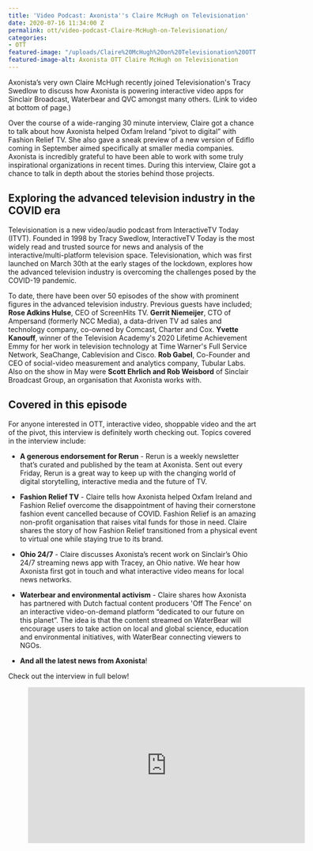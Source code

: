 ```yaml
---
title: 'Video Podcast: Axonista''s Claire McHugh on Televisionation'
date: 2020-07-16 11:34:00 Z
permalink: ott/video-podcast-Claire-McHugh-on-Televisionation/
categories:
- OTT
featured-image: "/uploads/Claire%20McHugh%20on%20Televisionation%20OTT.PNG"
featured-image-alt: Axonista OTT Claire McHugh on Televisionation
---
```


Axonista’s very own Claire McHugh recently joined Televisionation's Tracy Swedlow to discuss how Axonista is powering interactive video apps for Sinclair Broadcast, Waterbear and QVC amongst many others. (Link to video at bottom of page.)

Over the course of a wide-ranging 30 minute interview, Claire got a chance to talk about how Axonista helped Oxfam Ireland “pivot to digital” with Fashion Relief TV. She also gave a sneak preview of a new version of Ediflo coming in September aimed specifically at smaller media companies. Axonista is incredibly grateful to have been able to work with some truly inspirational organizations in recent times. During this interview, Claire got a chance to talk in depth about the stories behind those projects.

## Exploring the advanced television industry in the COVID era

Televisionation is a new video/audio podcast from InteractiveTV Today (ITVT). Founded in 1998 by Tracy Swedlow, InteractiveTV Today is the most widely read and trusted source for news and analysis of the interactive/multi-platform television space. Televisionation, which was first launched on March 30th at the early stages of the lockdown, explores how the advanced television industry is overcoming the challenges posed by the COVID-19 pandemic.

To date, there have been over 50 episodes of the show with prominent figures in the advanced television industry. Previous guests have included; **Rose Adkins Hulse**, CEO of ScreenHits TV. **Gerrit Niemeijer**, CTO of Ampersand (formerly NCC Media), a data-driven TV ad sales and technology company, co-owned by Comcast, Charter and Cox. **Yvette Kanouff**, winner of the Television Academy's 2020 Lifetime Achievement Emmy for her work in television technology at Time Warner's Full Service Network, SeaChange, Cablevision and Cisco. **Rob Gabel**, Co-Founder and CEO of social-video measurement and analytics company, Tubular Labs. Also on the show in May were **Scott Ehrlich and Rob Weisbord** of Sinclair Broadcast Group, an organisation that Axonista works with.

## Covered in this episode

For anyone interested in OTT, interactive video, shoppable video and the art of the pivot, this interview is definitely worth checking out. Topics covered in the interview include:

* **A generous endorsement for Rerun** - Rerun is a weekly newsletter that’s curated and published by the team at Axonista. Sent out every Friday, Rerun is a great way to keep up with the changing world of digital storytelling, interactive media and the future of TV.

* **Fashion Relief TV** - Claire tells how Axonista helped Oxfam Ireland and Fashion Relief overcome the disappointment of having their cornerstone fashion event cancelled because of COVID. Fashion Relief is an amazing non-profit organisation that raises vital funds for those in need. Claire shares the story of how Fashion Relief transitioned from a physical event to virtual one while staying true to its brand.

* **Ohio 24/7** - Claire discusses Axonista’s recent work on Sinclair’s Ohio 24/7 streaming news app with Tracey, an Ohio native. We hear how Axonista first got in touch and what interactive video means for local news networks.

* **Waterbear and environmental activism** - Claire shares how Axonista has partnered with Dutch factual content producers 'Off The Fence' on an interactive video-on-demand platform “dedicated to our future on this planet”. The idea is that the content streamed on WaterBear will encourage users to take action on local and global science, education and environmental initiatives, with WaterBear connecting viewers to NGOs.

* **And all the latest news from Axonista**!

Check out the interview in full below!

<figure class="video_container">
<iframe width="560" height="315" src="https://www.youtube.com/embed/FP2HoNgRpIk" frameborder="0" allow="accelerometer; autoplay; encrypted-media; gyroscope; picture-in-picture" allowfullscreen></iframe>
</figure>